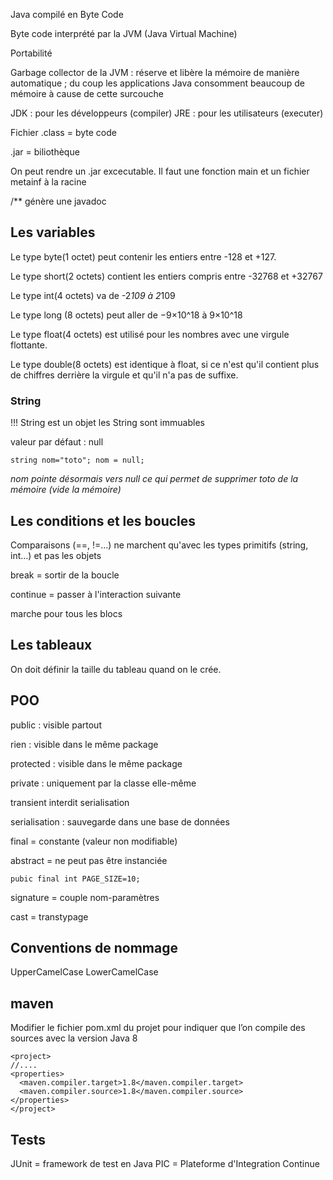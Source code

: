 Java compilé en Byte Code

Byte code interprété par la JVM (Java Virtual Machine)

Portabilité

Garbage collector de la JVM : réserve et libère la mémoire de manière automatique ; du coup les applications Java consomment beaucoup de mémoire à cause de cette surcouche

JDK : pour les développeurs (compiler)
JRE : pour les utilisateurs (executer)

Fichier .class = byte code

.jar = biliothèque

On peut rendre un .jar excecutable. Il faut une fonction main et un fichier metainf à la racine

/** génère une javadoc

## Les variables
Le type byte(1 octet) peut contenir les entiers entre -128 et +127.

Le type short(2 octets) contient les entiers compris entre -32768 et +32767

Le type int(4 octets) va de -2*109 à 2*109

Le type long (8 octets) peut aller de −9×10^18  à 9×10^18

Le type float(4 octets) est utilisé pour les nombres avec une virgule flottante.

Le type double(8 octets) est identique à float, si ce n'est qu'il contient plus de chiffres derrière la virgule et qu'il n'a pas de suffixe.

### String

!!! String est un objet
les String sont immuables

valeur par défaut : null

`string nom="toto";
nom = null;`

*nom pointe désormais vers null ce qui permet de supprimer toto de la mémoire (vide la mémoire)*



## Les conditions et les boucles
Comparaisons (==, !=...) ne marchent qu'avec les types primitifs (string, int...) et pas les objets

break = sortir de la boucle

continue = passer à l'interaction suivante

marche pour tous les blocs

## Les tableaux
On doit définir la taille du tableau quand on le crée.

## POO
public : visible partout

rien : visible dans le même package

protected : visible dans le même package

private : uniquement par la classe elle-même

transient interdit serialisation

serialisation : sauvegarde dans une base de données

final = constante (valeur non modifiable)

abstract = ne peut pas être instanciée

`pubic final int PAGE_SIZE=10;`

signature = couple nom-paramètres

cast = transtypage

## Conventions de nommage

UpperCamelCase
LowerCamelCase

## maven
Modifier le fichier pom.xml du projet pour indiquer que l’on compile des sources avec la version Java 8

```
<project>
//....
<properties>
  <maven.compiler.target>1.8</maven.compiler.target>
  <maven.compiler.source>1.8</maven.compiler.source>
</properties>
</project>
```

## Tests
JUnit = framework de test en Java
PIC = Plateforme d'Integration Continue
